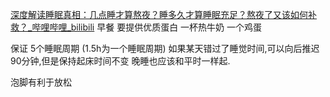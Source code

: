 
[深度解读睡眠真相：几点睡才算熬夜？睡多久才算睡眠充足？熬夜了又该如何补救？\_哔哩哔哩\_bilibili](https://www.bilibili.com/video/BV1PS4y197z7/?spm_id_from=333.337.search-card.all.click&vd_source=2f6e531d9d833ca7fdcd8c5bb99bd1bb)
早餐 要提供优质蛋白
一杯热牛奶
一个鸡蛋

保证 5个睡眠周期 (1.5h为一个睡眠周期)
如果某天错过了睡觉时间,可以向后推迟90分钟,但是保持起床时间不变
晚睡也应该和平时一样起.

泡脚有利于放松

